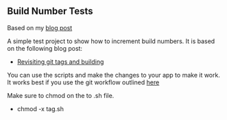 Build Number Tests
------------------

Based on my [blog post](http://www.scottdensmore.com/blog/2013/01/build-numbers-tags-releases-oh-my.html)

A simple test project to show how to increment build numbers. It is based on the following blog post:

* [Revisiting git tags and building](http://www.cimgf.com/2011/02/20/revisiting-git-tags-and-building/)

You can use the scripts and make the changes to your app to make it work. It works best if you use the git workflow outlined [here](http://nvie.com/posts/a-successful-git-branching-model/)

Make sure to chmod on the to .sh file.

* chmod -x tag.sh
